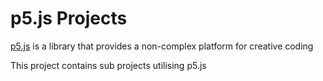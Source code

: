 # p5.js Projects

[p5.js](https://p5js.org/) is a library that provides a non-complex platform for creative coding

This project contains sub projects utilising p5.js

